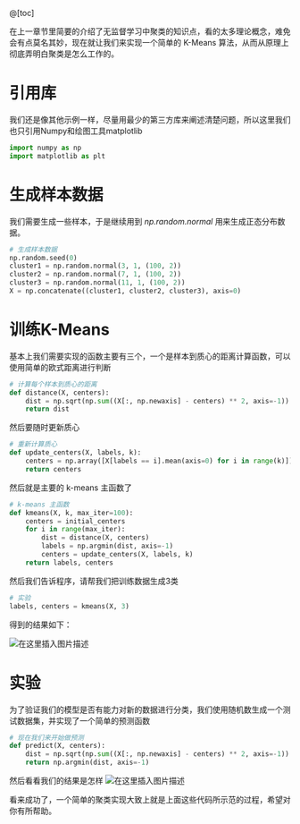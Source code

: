 @[toc]

在上一章节里简要的介绍了无监督学习中聚类的知识点，看的太多理论概念，难免会有点莫名其妙，现在就让我们来实现一个简单的 K-Means 算法，从而从原理上彻底弄明白聚类是怎么工作的。

# 引用库

我们还是像其他示例一样，尽量用最少的第三方库来阐述清楚问题，所以这里我们也只引用Numpy和绘图工具matplotlib

```python
import numpy as np
import matplotlib as plt
```

# 生成样本数据

我们需要生成一些样本，于是继续用到 *np.random.normal* 用来生成正态分布数据。

```python
# 生成样本数据
np.random.seed(0)
cluster1 = np.random.normal(3, 1, (100, 2))
cluster2 = np.random.normal(7, 1, (100, 2))
cluster3 = np.random.normal(11, 1, (100, 2))
X = np.concatenate((cluster1, cluster2, cluster3), axis=0)
```

# 训练K-Means
基本上我们需要实现的函数主要有三个，一个是样本到质心的距离计算函数，可以使用简单的欧式距离进行判断

```python
# 计算每个样本到质心的距离
def distance(X, centers):
    dist = np.sqrt(np.sum((X[:, np.newaxis] - centers) ** 2, axis=-1))
    return dist
```

然后要随时更新质心
```python
# 重新计算质心
def update_centers(X, labels, k):
    centers = np.array([X[labels == i].mean(axis=0) for i in range(k)])
    return centers
```

然后就是主要的 k-means 主函数了
```python
# k-means 主函数
def kmeans(X, k, max_iter=100):
    centers = initial_centers
    for i in range(max_iter):
        dist = distance(X, centers)
        labels = np.argmin(dist, axis=-1)
        centers = update_centers(X, labels, k)
    return labels, centers
```

然后我们告诉程序，请帮我们把训练数据生成3类

```python
# 实验
labels, centers = kmeans(X, 3)
```

得到的结果如下：

![在这里插入图片描述](https://img-blog.csdnimg.cn/f34b817d43764b5380ec169a850d10a4.png#pic_center)

# 实验
为了验证我们的模型是否有能力对新的数据进行分类，我们使用随机数生成一个测试数据集，并实现了一个简单的预测函数

```python
# 现在我们来开始做预测
def predict(X, centers):
    dist = np.sqrt(np.sum((X[:, np.newaxis] - centers) ** 2, axis=-1))
    return np.argmin(dist, axis=-1)
```

然后看看我们的结果是怎样
![在这里插入图片描述](https://img-blog.csdnimg.cn/1fdfabec2ee64c24862b68de8b26c7c8.png#pic_center)

看来成功了，一个简单的聚类实现大致上就是上面这些代码所示范的过程，希望对你有所帮助。
